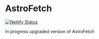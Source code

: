 
# AstroFetch

[![Netlify Status](https://api.netlify.com/api/v1/badges/ce545931-4efe-4c95-a900-2b303df74dc6/deploy-status)](https://app.netlify.com/sites/astrofetch/deploys)

In progress upgraded version of AstroFetch
